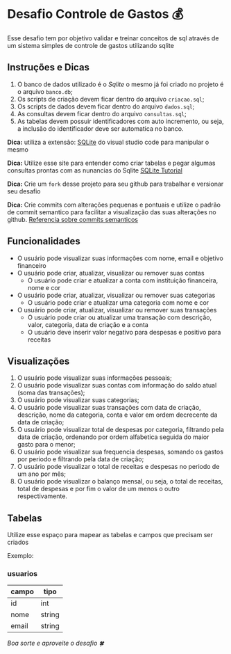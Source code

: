 # Desafio Controle de Gastos 💰

Esse desafio tem por objetivo validar e treinar conceitos de sql através de um sistema simples de controle de gastos utilizando sqlite

## Instruções e Dicas

1. O banco de dados utilizado é o *Sqlite* o mesmo já foi criado no projeto é o arquivo `banco.db`;
2. Os scripts de criação devem ficar dentro do arquivo `criacao.sql`;
3. Os scripts de dados devem ficar dentro do arquivo `dados.sql`;
4. As consultas devem ficar dentro do arquivo `consultas.sql`;
5. As tabelas devem possuir identificadores com auto incremento, ou seja, a inclusão do identificador deve ser automatica no banco.

**Dica:** utiliza a extensão: [SQLite](https://marketplace.visualstudio.com/items?itemName=alexcvzz.vscode-sqlite) do visual studio code para manipular o mesmo

**Dica:** Utilize esse site para entender como criar tabelas e pegar algumas consultas prontas com as nunancias do Sqlite [SQLite Tutorial](https://www.sqlitetutorial.net/)

**Dica:** Crie um `fork` desse projeto para seu github para trabalhar e versionar seu desafio

**Dica:** Crie commits com alterações pequenas e pontuais e utilize o padrão de commit semantico para facilitar a visualização das suas alterações no github. [Referencia sobre commits semanticos](https://github.com/iuricode/padroes-de-commits)

## Funcionalidades

* O usuário pode visualizar suas informações com nome, email e objetivo financeiro
* O usuário pode criar, atualizar, visualizar ou remover suas contas
    * O usuário pode criar e atualizar a conta com instituição financeira, nome e cor
* O usuário pode criar, atualizar, visualizar ou remover suas categorias
    * O usuário pode criar e atualizar uma categoria com nome e cor
* O usuário pode criar, atualizar, visualizar ou remover suas transações
    * O usuário pode criar ou atualizar uma transação com descrição, valor, categoria, data de criação e a conta
    * O usuário deve inserir valor negativo para despesas e positivo para receitas

## Visualizações

1. O usuário pode visualizar suas informações pessoais;
2. O usuário pode visualizar suas contas com informação do saldo atual (soma das transações);
3. O usuário pode visualizar suas categorias;
4. O usuário pode visualizar suas transações com data de criação, descrição, nome da categoria, conta e valor em ordem decrecente da data de criação;
5. O usuário pode visualizar total de despesas por categoria, filtrando pela data de criação, ordenando por ordem alfabetica seguida do maior gasto para o menor;
6. O usuário pode visualizar sua frequencia despesas, somando os gastos por periodo e filtrando pela data de criação;
7. O usuário pode visualizar o total de receitas e despesas no periodo de um ano por mês;
8. O usuário pode visualizar o balanço mensal, ou seja, o total de receitas, total de despesas e por fim o valor de um menos o outro respectivamente.


## Tabelas

Utilize esse espaço para mapear as tabelas e campos que precisam ser criados

Exemplo:

### usuarios

| campo | tipo   |
| ----- | ------ |
| id    | int    |
| nome  | string |
| email | string |



*Boa sorte e aproveite o desafio 🍀*
